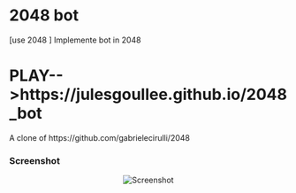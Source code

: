 # 2048 bot
[use 2048 ]
Implemente bot in 2048
<h1>PLAY-->https://julesgoullee.github.io/2048_bot</h1>
A clone of https://github.com/gabrielecirulli/2048

### Screenshot

<p align="center">
  <img src="http://pictures.gabrielecirulli.com/2048-20140309-234100.png" alt="Screenshot"/>
</p>
